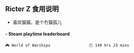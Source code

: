 ## Ricter Z 食用说明
- 喜欢猫猫，是个冇猫孤儿

<!-- steam-box start -->
#### - Steam playtime leaderboard
```text
🎮 World of Warships                 🕘 149 hrs 23 mins
```
<!-- Powered by https://github.com/YouEclipse/steam-box . -->
<!-- steam-box end -->
